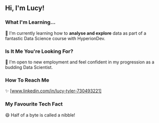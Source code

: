 ## Hi, I'm Lucy!

### What I'm Learning...
🔭 I'm currently learning how to __analyse and explore__ data as part of a fantastic Data Science course with HyperionDev.
### Is It Me You're Looking For?
🌱 I'm open to new employment and feel confident in my progression as a budding Data Scientist.
### How To Reach Me
 ✨ [www.linkedin.com/in/lucy-tyler-730493221]
### My Favourite Tech Fact
😄 Half of a byte is called a nibble!

